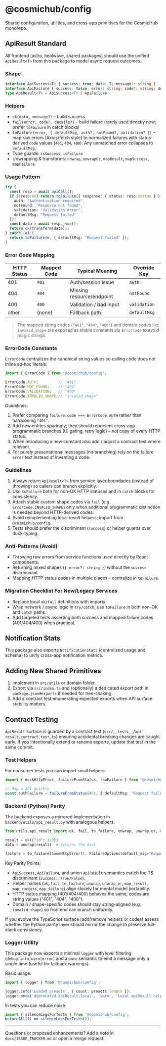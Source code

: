 # @cosmichub/config

Shared configuration, utilities, and cross-app primitives for the CosmicHub monorepo.

## ApiResult Standard

All frontend (astro, healwave, shared packages) should use the unified `ApiResult<T>` from this package to model async request outcomes.

### Shape

```ts
interface ApiSuccess<T> { success: true; data: T; message?: string }
interface ApiFailure { success: false; error: string; code?: string; details?: unknown }
type ApiResult<T> = ApiSuccess<T> | ApiFailure;
```

### Helpers

- `ok(data, message?)` – build success
- `fail(error, code?, details?)` – build failure (rarely used directly now; prefer `toFailure` in catch blocks)
- `toFailure(error, { defaultMsg, auth?, notFound?, validation? })` – map raw errors (Axios/fetch style) to normalized failures with status-derived `code` values (`401`, `404`, `400`). Any unmatched error collapses to `defaultMsg`.
- Type guards: `isSuccess`, `isFailure`
- Unwrapping & transforms: `unwrap`, `unwrapOr`, `mapResult`, `mapSuccess`, `mapFailure`

### Usage Pattern

```ts
try {
  const resp = await apiCall();
  if (!resp.ok) return toFailure({ response: { status: resp.status } }, {
    auth: "Authentication required",
    notFound: "Resource not found",
    validation: "Validation error",
    defaultMsg: "Request failed"
  });
  const data = await resp.json();
  return ok(transform(data));
} catch (e) {
  return toFailure(e, { defaultMsg: "Request failed" });
}
```

### Error Code Mapping

| HTTP Status | Mapped Code | Typical Meaning | Override Key |
|-------------|-------------|-----------------|--------------|
| 401 | `401` | Auth/session issue | `auth` |
| 404 | `404` | Missing resource/endpoint | `notFound` |
| 400 | `400` | Validation / bad input | `validation` |
| other | (none) | Fallback path | `defaultMsg` |

> The mapped string codes (`"401"`, `"404"`, `"400"`) and domain codes like `invalid_shape` are exposed as stable constants via `ErrorCode` to avoid magic strings.

### ErrorCode Constants

`ErrorCode` centralizes the canonical string values so calling code does not inline ad‑hoc literals:

```ts
import { ErrorCode } from '@cosmichub/config';

ErrorCode.AUTH;         // "401"
ErrorCode.NOT_FOUND;    // "404"
ErrorCode.VALIDATION;   // "400"
ErrorCode.INVALID_SHAPE;// "invalid_shape"
```

Guidelines:

1. Prefer comparing `failure.code === ErrorCode.AUTH` rather than hardcoding `"401"`.
2. Add new entries sparingly; they should represent cross-app programmatic branches (UI gating, retry logic) – not copy of every HTTP status.
3. When introducing a new constant also add / adjust a contract test where relevant.
4. For purely presentational messages (no branching) rely on the failure `error` text instead of inventing a code.

### Guidelines

1. Always return `ApiResult<T>` from service layer boundaries (instead of throwing) so callers can branch explicitly.
2. Use `toFailure` both for non-OK HTTP statuses and in `catch` blocks for consistency.
3. Attach stable custom shape codes via `fail` (e.g. `ErrorCode.INVALID_SHAPE`) only when additional programmatic distinction is needed beyond HTTP-derived codes.
4. Avoid reimplementing local result helpers; import from `@cosmichub/config`.
5. Tests should prefer the discriminant (`success`) or helper guards over duck-typing.

### Anti-Patterns (Avoid)

- Throwing raw errors from service functions used directly by React components.
- Returning mixed shapes (`{ error?: string }`) without the `success` discriminant.
- Mapping HTTP status codes in multiple places – centralize in `toFailure`.

### Migration Checklist For New/Legacy Services

- Replace local `ok/fail` definitions with imports.
- Wrap network / async logic in `try/catch`; use `toFailure` in both non-OK and `catch` paths.
- Add targeted tests asserting both success and mapped failure codes (401/404/400) when practical.

## Notification Stats

This package also exports `NotificationStats` (centralized usage and schema) to unify cross-app notification metrics.

## Adding New Shared Primitives

1. Implement in `src/utils` or domain folder.
2. Export via `src/index.ts` and (optionally) a dedicated export path in `package.json#exports` if needed for tree-shaking.
3. Add a contract test enumerating expected exports when API surface stability matters.

## Contract Testing

`ApiResult` surface is guarded by a contract test (`src/__tests__/api-result.contract.test.ts`) ensuring accidental breaking changes are caught early. If you intentionally extend or rename exports, update that test in the same commit.

### Test Helpers

For consumer tests you can import small helpers:

```ts
import { mockHttpError, failureFromStatus, rawFailure } from '@cosmichub/config';

// Map a 401 quickly
const authFailure = failureFromStatus(401, { defaultMsg: 'Request failed', auth: 'Auth required' });
```

### Backend (Python) Parity

The backend exposes a mirrored implementation in `backend/utils/api_result.py` with analogous helpers:

```py
from utils.api_result import ok, fail, to_failure, unwrap, unwrap_or, map_result

result = ok({"id": 123})
data = unwrap(result)  # returns the dict

failure = to_failure(SomeHttpError(), FailureOptions(default_msg="Request failed"))
```

Key Parity Points:

- `ApiSuccess`, `ApiFailure`, and union `ApiResult` semantics match the TS discriminant (`success: True/False`).
- Helper names (`ok`, `fail`, `to_failure`, `unwrap`, `unwrap_or`, `map_result`, `map_success`, `map_failure`) align closely for mental model portability.
- HTTP status mapping (401/404/400) behaves the same; codes are string values ("401", "404", "400").
- Domain / shape-specific codes should stay string-aligned (e.g. `invalid_shape`) so frontend can branch uniformly.

If you evolve the TypeScript surface (add/remove helpers or codes) assess whether the Python parity layer should mirror the change to preserve full-stack consistency.

### Logger Utility

This package now exports a minimal `logger` with level filtering (`debug|info|warn|error`) and a `once` semantic to emit a message only a single time (useful for fallback warnings).

Basic usage:

```ts
import { logger } from '@cosmichub/config';

logger.info('Loaded presets', { count: presets.length });
logger.once('deprecated.apiResult.local', 'warn', 'Local apiResult helper detected; migrate to @cosmichub/config');
```

In tests you can reduce noise:

```ts
import { silenceLogsForTests } from '@cosmichub/config';
beforeAll(() => silenceLogsForTests());
```

---
Questions or proposed enhancements? Add a note in `docs/ISSUE_TRACKER.md` or open a merge request.
